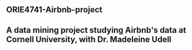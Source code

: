 
## ORIE4741-Airbnb-project
## A data mining project studying Airbnb's data at Cornell University, with Dr. Madeleine Udell
